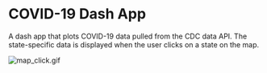 # COVID-19 Dash App
A dash app that plots COVID-19 data pulled from the CDC data API. The state-specific data is displayed when the user clicks on a state on the map.

![map_click.gif](gif_file/map_click.gif)
